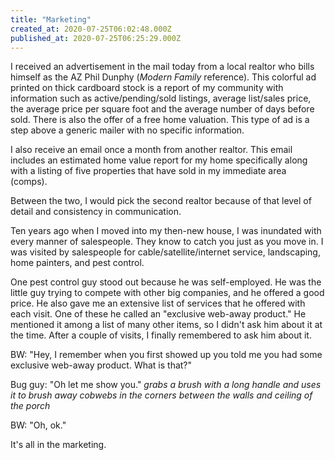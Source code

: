 ```yaml
---
title: "Marketing"
created_at: 2020-07-25T06:02:48.000Z
published_at: 2020-07-25T06:25:29.000Z
---
```

I received an advertisement in the mail today from a local realtor who bills himself as the AZ Phil Dunphy (_Modern Family_ reference). This colorful ad printed on thick cardboard stock is a report of my community with information such as active/pending/sold listings, average list/sales price, the average price per square foot and the average number of days before sold. There is also the offer of a free home valuation. This type of ad is a step above a generic mailer with no specific information.

I also receive an email once a month from another realtor. This email includes an estimated home value report for my home specifically along with a listing of five properties that have sold in my immediate area (comps). 

Between the two, I would pick the second realtor because of that level of detail and consistency in communication.

Ten years ago when I moved into my then-new house, I was inundated with every manner of salespeople. They know to catch you just as you move in. I was visited by salespeople for cable/satellite/internet service, landscaping, home painters, and pest control.

One pest control guy stood out because he was self-employed. He was the little guy trying to compete with other big companies, and he offered a good price. He also gave me an extensive list of services that he offered with each visit. One of these he called an "exclusive web-away product." He mentioned it among a list of many other items, so I didn't ask him about it at the time. After a couple of visits, I finally remembered to ask him about it.

BW: "Hey, I remember when you first showed up you told me you had some exclusive web-away product. What is that?"

Bug guy: "Oh let me show you." _grabs a brush with a long handle and uses it to brush away cobwebs in the corners between the walls and ceiling of the porch_

BW: "Oh, ok."

It's all in the marketing.
